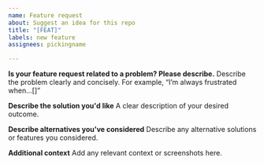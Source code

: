 ```yaml
---
name: Feature request
about: Suggest an idea for this repo
title: "[FEAT]"
labels: new feature
assignees: pickingname

---
```


**Is your feature request related to a problem? Please describe.**
Describe the problem clearly and concisely. For example, “I’m always frustrated when…[]”

**Describe the solution you'd like**
A clear description of your desired outcome.

**Describe alternatives you've considered**
Describe any alternative solutions or features you considered.

**Additional context**
Add any relevant context or screenshots here.
